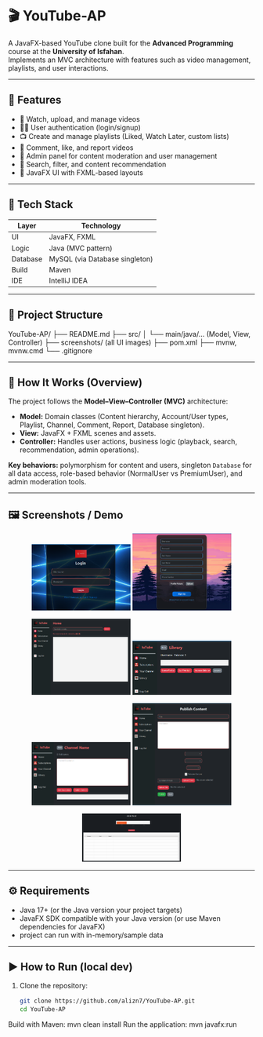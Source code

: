 # 🎬 YouTube-AP

A JavaFX-based YouTube clone built for the **Advanced Programming** course at the **University of Isfahan**.  
Implements an MVC architecture with features such as video management, playlists, and user interactions.

---

## 🚀 Features
- 🎥 Watch, upload, and manage videos  
- 🧑‍💻 User authentication (login/signup)  
- 📺 Create and manage playlists (Liked, Watch Later, custom lists)  
- 💬 Comment, like, and report videos  
- 🧠 Admin panel for content moderation and user management  
- 🔎 Search, filter, and content recommendation  
- 🎨 JavaFX UI with FXML-based layouts

---

## 🧩 Tech Stack
| Layer    | Technology                       |
|----------|----------------------------------|
| UI       | JavaFX, FXML                     |
| Logic    | Java (MVC pattern)               |
| Database | MySQL (via Database singleton)   |
| Build    | Maven                             |
| IDE      | IntelliJ IDEA                     |

---

## 📂 Project Structure


YouTube-AP/
├── README.md
├── src/
│ └── main/java/... (Model, View, Controller)
├── screenshots/ (all UI images)
├── pom.xml
├── mvnw, mvnw.cmd
└── .gitignore




---

## 🧠 How It Works (Overview)
The project follows the **Model–View–Controller (MVC)** architecture:

- **Model:** Domain classes (Content hierarchy, Account/User types, Playlist, Channel, Comment, Report, Database singleton).  
- **View:** JavaFX + FXML scenes and assets.  
- **Controller:** Handles user actions, business logic (playback, search, recommendation, admin operations).  

**Key behaviors:** polymorphism for content and users, singleton `Database` for all data access, role-based behavior (NormalUser vs PremiumUser), and admin moderation tools.

---

## 🖼️ Screenshots / Demo

<p align="center">
  <img src="screenshots/login.png" width="40%" alt="Login"/>
  <img src="screenshots/signup.png" width="40%" alt="Signup"/>
</p>

<p align="center">
  <img src="screenshots/home.png" width="40%" alt="Home"/>
  <img src="screenshots/library.png" width="40%" alt="Library"/>
</p>

<p align="center">
  <img src="screenshots/channel.png" width="40%" alt="Channel"/>
  <img src="screenshots/content.png" width="40%" alt="Content"/>
</p>

<p align="center">
  <img src="screenshots/admin.png" width="40%" alt="Admin Panel"/>
</p>

---

## ⚙️ Requirements
- Java 17+ (or the Java version your project targets)  
- JavaFX SDK compatible with your Java version (or use Maven dependencies for JavaFX)  
-  project can run with in-memory/sample data 

---

## ▶️ How to Run (local dev)
1. Clone the repository:
   ```bash
   git clone https://github.com/alizn7/YouTube-AP.git
   cd YouTube-AP
   
Build with Maven:
mvn clean install
Run the application:
mvn javafx:run




